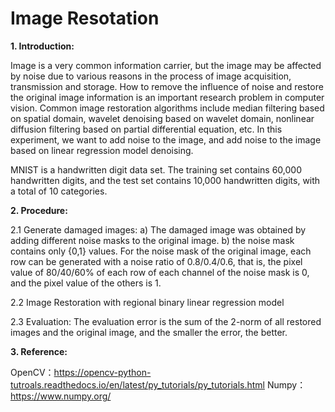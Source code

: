# Image Resotation
**1. Introduction:**

Image is a very common information carrier, but the image may be affected by noise due to various reasons in the process of image acquisition, transmission and storage. How to remove the influence of noise and restore the original image information is an important research problem in computer vision.
Common image restoration algorithms include median filtering based on spatial domain, wavelet denoising based on wavelet domain, nonlinear diffusion filtering based on partial differential equation, etc. In this experiment, we want to add noise to the image, and add noise to the image based on linear regression model denoising.

MNIST is a handwritten digit data set. The training set contains 60,000 handwritten digits, and the test set contains 10,000 handwritten digits, with a total of 10 categories.
 
 
**2. Procedure:**

2.1 Generate damaged images:
a) The damaged image was obtained by adding different noise masks to the original image. 
b) the noise mask contains only {0,1} values. For the noise mask of the original image, each row can be generated with a noise ratio of 0.8/0.4/0.6, that is, the pixel value of 80/40/60% of each row of each channel of the noise mask is 0, and the pixel value of the others is 1.

2.2 Image Restoration with regional binary linear regression model

2.3 Evaluation:
The evaluation error is the sum of the 2-norm of all restored images and the original image, and the smaller the error, the better.


**3. Reference:**

OpenCV：https://opencv-python-tutroals.readthedocs.io/en/latest/py_tutorials/py_tutorials.html
Numpy：https://www.numpy.org/
